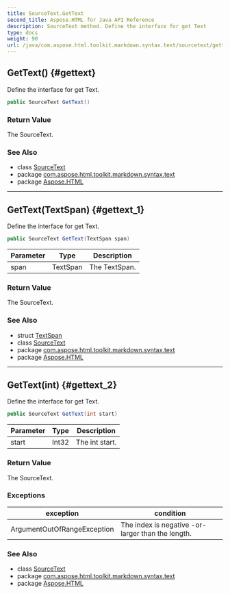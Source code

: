 ```yaml
---
title: SourceText.GetText
second_title: Aspose.HTML for Java API Reference
description: SourceText method. Define the interface for get Text
type: docs
weight: 90
url: /java/com.aspose.html.toolkit.markdown.syntax.text/sourcetext/gettext/
---
```

## GetText() {#gettext}

Define the interface for get Text.

```java
public SourceText GetText()
```

### Return Value

The SourceText.

### See Also

* class [SourceText](../)
* package [com.aspose.html.toolkit.markdown.syntax.text](../../sourcetext/)
* package [Aspose.HTML](../../../)

---

## GetText(TextSpan) {#gettext_1}

Define the interface for get Text.

```java
public SourceText GetText(TextSpan span)
```

| Parameter | Type | Description |
| --- | --- | --- |
| span | TextSpan | The TextSpan. |

### Return Value

The SourceText.

### See Also

* struct [TextSpan](../../textspan/)
* class [SourceText](../)
* package [com.aspose.html.toolkit.markdown.syntax.text](../../sourcetext/)
* package [Aspose.HTML](../../../)

---

## GetText(int) {#gettext_2}

Define the interface for get Text.

```java
public SourceText GetText(int start)
```

| Parameter | Type | Description |
| --- | --- | --- |
| start | Int32 | The int start. |

### Return Value

The SourceText.

### Exceptions

| exception | condition |
| --- | --- |
| ArgumentOutOfRangeException | The index is negative -or- larger than the length. |

### See Also

* class [SourceText](../)
* package [com.aspose.html.toolkit.markdown.syntax.text](../../sourcetext/)
* package [Aspose.HTML](../../../)
